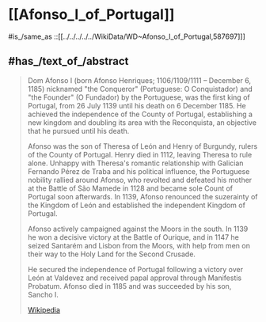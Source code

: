 ﻿---
aliases:
- "Afonso Henriques"
has_id_wikidata: Q587697
---

# [[Afonso_I_of_Portugal]] 

#is_/same_as  ::[[../../../../../WikiData/WD~Afonso_I_of_Portugal,587697]]] 

## #has_/text_of_/abstract 

> Dom Afonso I (born Afonso Henriques; 1106/1109/1111 – December 6, 1185) 
> nicknamed "the Conqueror" (Portuguese: O Conquistador) and "the Founder" (O Fundador) 
> by the Portuguese, was the first king of Portugal, from 26 July 1139 
> until his death on 6 December 1185. 
> He achieved the independence of the County of Portugal, 
> establishing a new kingdom and doubling its area with the Reconquista, 
> an objective that he pursued until his death.
>
> Afonso was the son of Theresa of León and Henry of Burgundy, rulers of the County of Portugal. 
> Henry died in 1112, leaving Theresa to rule alone. 
> Unhappy with Theresa's romantic relationship with Galician Fernando Pérez de Traba 
> and his political influence, the Portuguese nobility rallied around Afonso, 
> who revolted and defeated his mother at the Battle of São Mamede in 1128 
> and became sole Count of Portugal soon afterwards. 
> In 1139, Afonso renounced the suzerainty of the Kingdom of León 
> and established the independent Kingdom of Portugal.
>
> Afonso actively campaigned against the Moors in the south. 
> In 1139 he won a decisive victory at the Battle of Ourique, 
> and in 1147 he seized Santarém and Lisbon from the Moors, 
> with help from men on their way to the Holy Land for the Second Crusade. 
> 
> He secured the independence of Portugal following a victory over León at Valdevez 
> and received papal approval through Manifestis Probatum. 
> Afonso died in 1185 and was succeeded by his son, Sancho I.
>
> [Wikipedia](https://en.wikipedia.org/wiki/Afonso%20I%20of%20Portugal) 



